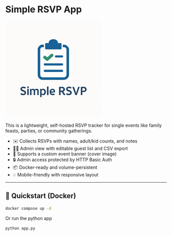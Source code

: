 # Simple RSVP App

<img src="assets/header.png" alt="Simple RSVP" width="300">

This is a lightweight, self-hosted RSVP tracker for single events like family
feasts, parties, or community gatherings.

- ✉️ Collects RSVPs with names, adult/kid counts, and notes
- 🧑‍💻 Admin view with editable guest list and CSV export
- 📸 Supports a custom event banner (cover image)
- 🔒 Admin access protected by HTTP Basic Auth
- 📦 Docker-ready and volume-persistent
- 💡 Mobile-friendly with responsive layout

---

## 🚀 Quickstart (Docker)

```bash
docker compose up -d
```

Or run the python app

```bash
python app.py
```
